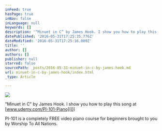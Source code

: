 ```yaml
---
inFeed: true
hasPage: true
inNav: false
inLanguage: null
keywords: []
description: '“Minuet in C” by James Hook. I show you how to play this song at www.udemy.com/PI-101-Piano '
datePublished: '2016-05-31T17:25:35.776Z'
dateModified: '2016-05-31T17:25:16.009Z'
title: ''
author: []
authors: []
publisher: null
starred: false
sourcePath: _posts/2016-05-31-minuet-in-c-by-james-hook.md
url: minuet-in-c-by-james-hook/index.html
_type: Article

---
```

![](https://the-grid-user-content.s3-us-west-2.amazonaws.com/6fef0f4b-c3b3-4657-9e89-41661ae56154.jpg)

"Minuet in C" by James Hook. I show you how to play this song at [www.udemy.com/PI-101-Piano][0]

PI-101 is a completely FREE video piano course for beginners brought to you by Worship To All Nations.

[0]: www.udemy.com/PI-101-Piano